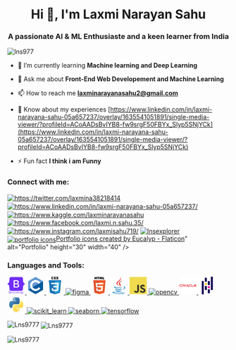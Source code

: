 <h1 align="center">Hi 👋, I'm Laxmi Narayan Sahu</h1>
<h3 align="center">A passionate AI & ML Enthusiaste and a keen learner from India</h3>
<!-- <img align="right" alt="coding" width="https://user-images.githubusercontent.com/55389276/140866485-8fb1c876-9a8f-4d6a-98dc-08c4981eaf70.gif"> -->
<p align="left"> <img src="https://komarev.com/ghpvc/?username=lns977&label=Profile%20views&color=0e75b6&style=flat" alt="lns977" /> </p>

- 🌱 I’m currently learning **Machine learning and Deep Learning**

- 💬 Ask me about **Front-End Web Developement and Machine Learning**

- 📫 How to reach me **laxminarayanasahu2@gmail.com**

- 📄 Know about my experiences [https://www.linkedin.com/in/laxmi-narayana-sahu-05a657237/overlay/1635541051891/single-media-viewer/?profileId=ACoAADsBvIYB8-fw9srgF50FBYx_Slyp5SNjYCk](https://www.linkedin.com/in/laxmi-narayana-sahu-05a657237/overlay/1635541051891/single-media-viewer/?profileId=ACoAADsBvIYB8-fw9srgF50FBYx_Slyp5SNjYCk)

- ⚡ Fun fact **I think i am Funny**

<h3 align="left">Connect with me:</h3>
<p align="left">
<a href="https://twitter.com/https://twitter.com/laxmina38218414" target="blank"><img align="center" src="https://raw.githubusercontent.com/rahuldkjain/github-profile-readme-generator/master/src/images/icons/Social/twitter.svg" alt="https://twitter.com/laxmina38218414" height="30" width="40" /></a>
<a href="https://linkedin.com/in/https://www.linkedin.com/in/laxmi-narayana-sahu-05a657237/" target="blank"><img align="center" src="https://raw.githubusercontent.com/rahuldkjain/github-profile-readme-generator/master/src/images/icons/Social/linked-in-alt.svg" alt="https://www.linkedin.com/in/laxmi-narayana-sahu-05a657237/" height="30" width="40" /></a>
<a href="https://kaggle.com/https://www.kaggle.com/laxminarayanasahu" target="blank"><img align="center" src="https://raw.githubusercontent.com/rahuldkjain/github-profile-readme-generator/master/src/images/icons/Social/kaggle.svg" alt="https://www.kaggle.com/laxminarayanasahu" height="30" width="40" /></a>
<a href="https://fb.com/https://www.facebook.com/laxmi.n.sahu.35/" target="blank"><img align="center" src="https://raw.githubusercontent.com/rahuldkjain/github-profile-readme-generator/master/src/images/icons/Social/facebook.svg" alt="https://www.facebook.com/laxmi.n.sahu.35/" height="30" width="40" /></a>
<a href="https://instagram.com/https://www.instagram.com/laxmisahu719/" target="blank"><img align="center" src="https://raw.githubusercontent.com/rahuldkjain/github-profile-readme-generator/master/src/images/icons/Social/instagram.svg" alt="https://www.instagram.com/laxmisahu719/" height="30" width="40" /></a>
<a href="https://www.youtube.com/c/lnsexplorer" target="blank"><img align="center" src="https://raw.githubusercontent.com/rahuldkjain/github-profile-readme-generator/master/src/images/icons/Social/youtube.svg" alt="lnsexplorer" height="30" width="40" /></a>
<a href="https://lns977.github.io/Portfolio/" target="blank"><img align="center" src="<a href="https://www.flaticon.com/free-icons/portfolio" title="portfolio icons">Portfolio icons created by Eucalyp - Flaticon</a>" alt="Portfolio" height="30" width="40" /></a>
</p>

<h3 align="left">Languages and Tools:</h3>
<p align="left"> <a href="https://getbootstrap.com" target="_blank" rel="noreferrer"> <img src="https://raw.githubusercontent.com/devicons/devicon/master/icons/bootstrap/bootstrap-plain-wordmark.svg" alt="bootstrap" width="40" height="40"/> </a> <a href="https://www.cprogramming.com/" target="_blank" rel="noreferrer"> <img src="https://raw.githubusercontent.com/devicons/devicon/master/icons/c/c-original.svg" alt="c" width="40" height="40"/> </a> <a href="https://www.w3schools.com/css/" target="_blank" rel="noreferrer"> <img src="https://raw.githubusercontent.com/devicons/devicon/master/icons/css3/css3-original-wordmark.svg" alt="css3" width="40" height="40"/> </a> <a href="https://www.figma.com/" target="_blank" rel="noreferrer"> <img src="https://www.vectorlogo.zone/logos/figma/figma-icon.svg" alt="figma" width="40" height="40"/> </a> <a href="https://www.w3.org/html/" target="_blank" rel="noreferrer"> <img src="https://raw.githubusercontent.com/devicons/devicon/master/icons/html5/html5-original-wordmark.svg" alt="html5" width="40" height="40"/> </a> <a href="https://www.java.com" target="_blank" rel="noreferrer"> <img src="https://raw.githubusercontent.com/devicons/devicon/master/icons/java/java-original.svg" alt="java" width="40" height="40"/> </a> <a href="https://developer.mozilla.org/en-US/docs/Web/JavaScript" target="_blank" rel="noreferrer"> <img src="https://raw.githubusercontent.com/devicons/devicon/master/icons/javascript/javascript-original.svg" alt="javascript" width="40" height="40"/> </a> <a href="https://opencv.org/" target="_blank" rel="noreferrer"> <img src="https://www.vectorlogo.zone/logos/opencv/opencv-icon.svg" alt="opencv" width="40" height="40"/> </a> <a href="https://www.oracle.com/" target="_blank" rel="noreferrer"> <img src="https://raw.githubusercontent.com/devicons/devicon/master/icons/oracle/oracle-original.svg" alt="oracle" width="40" height="40"/> </a> <a href="https://pandas.pydata.org/" target="_blank" rel="noreferrer"> <img src="https://raw.githubusercontent.com/devicons/devicon/2ae2a900d2f041da66e950e4d48052658d850630/icons/pandas/pandas-original.svg" alt="pandas" width="40" height="40"/> </a> <a href="https://www.python.org" target="_blank" rel="noreferrer"> <img src="https://raw.githubusercontent.com/devicons/devicon/master/icons/python/python-original.svg" alt="python" width="40" height="40"/> </a> <a href="https://scikit-learn.org/" target="_blank" rel="noreferrer"> <img src="https://upload.wikimedia.org/wikipedia/commons/0/05/Scikit_learn_logo_small.svg" alt="scikit_learn" width="40" height="40"/> </a> <a href="https://seaborn.pydata.org/" target="_blank" rel="noreferrer"> <img src="https://seaborn.pydata.org/_images/logo-mark-lightbg.svg" alt="seaborn" width="40" height="40"/> </a> <a href="https://www.tensorflow.org" target="_blank" rel="noreferrer"> <img src="https://www.vectorlogo.zone/logos/tensorflow/tensorflow-icon.svg" alt="tensorflow" width="40" height="40"/> </a> </p>

<p><img align="left" src="https://github-readme-stats.vercel.app/api/top-langs?username=Lns9777&show_icons=true&locale=en&layout=compact" alt="Lns9777" /></p>

<p>&nbsp;<img align="center" src="https://github-readme-stats.vercel.app/api?username=Lns9777&show_icons=true&locale=en" alt="Lns9777" /></p>

<p><img align="center" src="https://github-readme-streak-stats.herokuapp.com/?user=Lns9777&" alt="Lns9777" /></p>
